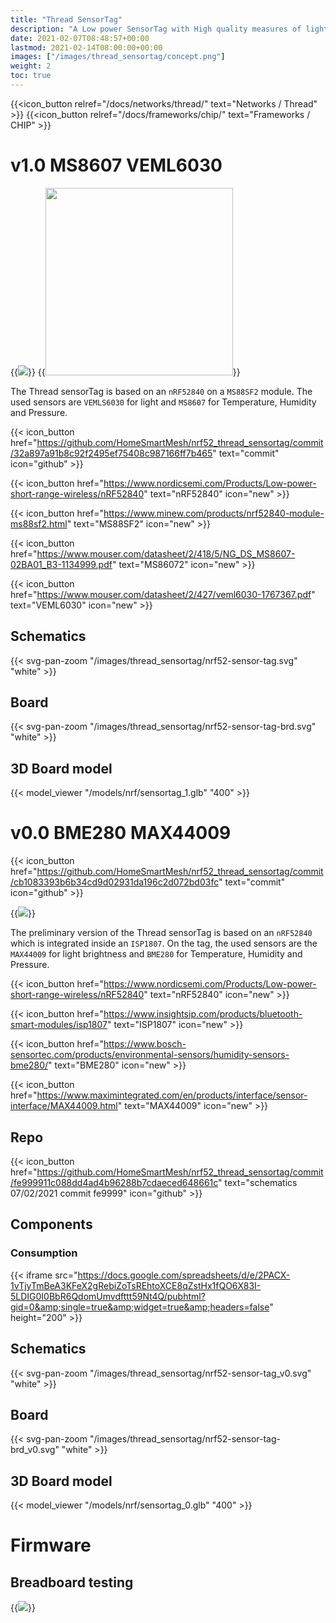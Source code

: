 ```yaml
---
title: "Thread SensorTag"
description: "A Low power SensorTag with High quality measures of light, Temperature, Humidity and Pressure. Based on nRF52840 which supports Thread and other protocols"
date: 2021-02-07T08:48:57+00:00
lastmod: 2021-02-14T08:00:00+00:00
images: ["/images/thread_sensortag/concept.png"]
weight: 2
toc: true
---
```


{{<icon_button relref="/docs/networks/thread/" text="Networks / Thread" >}}
{{<icon_button relref="/docs/frameworks/chip/" text="Frameworks / CHIP" >}}

# v1.0 MS8607 VEML6030

{{<image src="/images/thread_sensortag/concept.png" >}}
{{<image src="/images/thread_sensortag/kicad_render.png" width="300vw" >}}


The Thread sensorTag is based on an `nRF52840` on a `MS88SF2` module. The used sensors are `VEMLS6030` for light and `MS8607` for Temperature, Humidity and Pressure.


{{< icon_button href="https://github.com/HomeSmartMesh/nrf52_thread_sensortag/commit/32a897a91b8c92f2495ef75408c987166ff7b465" text="commit" icon="github" >}}

{{< icon_button href="https://www.nordicsemi.com/Products/Low-power-short-range-wireless/nRF52840" text="nRF52840" icon="new" >}}

{{< icon_button href="https://www.minew.com/products/nrf52840-module-ms88sf2.html" text="MS88SF2" icon="new" >}}

{{< icon_button href="https://www.mouser.com/datasheet/2/418/5/NG_DS_MS8607-02BA01_B3-1134999.pdf" text="MS86072" icon="new" >}}

{{< icon_button href="https://www.mouser.com/datasheet/2/427/veml6030-1767367.pdf" text="VEML6030" icon="new" >}}

## Schematics

{{< svg-pan-zoom "/images/thread_sensortag/nrf52-sensor-tag.svg" "white" >}}

## Board

{{< svg-pan-zoom "/images/thread_sensortag/nrf52-sensor-tag-brd.svg" "white" >}}

## 3D Board model

{{< model_viewer "/models/nrf/sensortag_1.glb" "400" >}}


# v0.0 BME280 MAX44009

{{< icon_button href="https://github.com/HomeSmartMesh/nrf52_thread_sensortag/commit/cb1083393b6b34cd9d02931da196c2d072bd03fc" text="commit" icon="github" >}}

{{<image src="/images/thread_sensortag/concept_0.png" >}}


The preliminary version of the Thread sensorTag is based on an `nRF52840` which is integrated inside an `ISP1807`. On the tag, the used sensors are the `MAX44009` for light brightness and `BME280` for Temperature, Humidity and Pressure.

{{< icon_button href="https://www.nordicsemi.com/Products/Low-power-short-range-wireless/nRF52840" text="nRF52840" icon="new" >}}

{{< icon_button href="https://www.insightsip.com/products/bluetooth-smart-modules/isp1807" text="ISP1807" icon="new" >}}

{{< icon_button href="https://www.bosch-sensortec.com/products/environmental-sensors/humidity-sensors-bme280/" text="BME280" icon="new" >}}

{{< icon_button href="https://www.maximintegrated.com/en/products/interface/sensor-interface/MAX44009.html" text="MAX44009" icon="new" >}}



## Repo

{{< icon_button href="https://github.com/HomeSmartMesh/nrf52_thread_sensortag/commit/fe999911c088dd4ad4b96288b7cdaeced648661c" text="schematics 07/02/2021 commit fe9999"  icon="github" >}}

## Components

### Consumption

{{< iframe src="https://docs.google.com/spreadsheets/d/e/2PACX-1vTjyTmBeA3KFeX2gRebiZoTsREhtoXCE8qZstHx1fQO6X83I-5LDIG0I0BbR6QdomUmvdfttt59Nt4Q/pubhtml?gid=0&amp;single=true&amp;widget=true&amp;headers=false" height="200" >}}

## Schematics

{{< svg-pan-zoom "/images/thread_sensortag/nrf52-sensor-tag_v0.svg" "white" >}}

## Board

{{< svg-pan-zoom "/images/thread_sensortag/nrf52-sensor-tag-brd_v0.svg" "white" >}}

## 3D Board model

{{< model_viewer "/models/nrf/sensortag_0.glb" "400" >}}

# Firmware
## Breadboard testing

{{<image src="/images/thread_sensortag/breadboard_test.png" >}}

